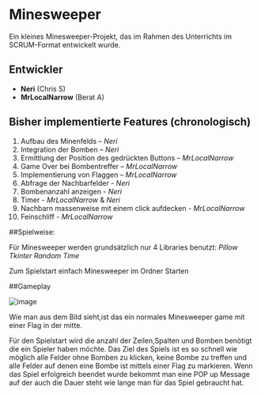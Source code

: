 # Minesweeper

Ein kleines Minesweeper-Projekt, das im Rahmen des Unterrichts im SCRUM-Format entwickelt wurde.

## Entwickler

- **Neri** (Chris S)
- **MrLocalNarrow** (Berat A)

## Bisher implementierte Features (chronologisch)

1. Aufbau des Minenfelds – *Neri*  
2. Integration der Bomben – *Neri*  
3. Ermittlung der Position des gedrückten Buttons – *MrLocalNarrow*  
4. Game Over bei Bombentreffer – *MrLocalNarrow*  
5. Implementierung von Flaggen – *MrLocalNarrow*
6. Abfrage der Nachbarfelder - *Neri*
7. Bombenanzahl anzeigen - *Neri*
8. Timer - *MrLocalNarrow* & *Neri*
9. Nachbarn massenweise mit einem click aufdecken - *MrLocalNarrow*
10. Feinschliff - *MrLocalNarrow*


##Spielweise:

Für Minesweeper werden grundsätzlich nur 4 Libraries benutzt:
*Pillow*
*Tkinter*
*Random*
*Time*

Zum Spielstart einfach Minesweeper im Ordner Starten

##Gameplay

![image](https://github.com/user-attachments/assets/4c329477-63df-40e9-8773-f646d2c2d8ca)


Wie man aus dem Bild sieht,ist das ein normales Minesweeper game mit einer Flag in der mitte.

Für den Spielstart wird die anzahl der Zeilen,Spalten und Bomben benötigt die ein Spieler haben möchte. 
Das Ziel des Spiels ist es so schnell wie möglich alle Felder ohne Bomben zu klicken, keine Bombe zu treffen und alle Felder auf denen eine Bombe ist mittels einer Flag zu markieren.
Wenn das Spiel erfolgreich beendet wurde bekommt man eine POP up Message auf der auch die Dauer steht wie lange man für das Spiel gebraucht hat. 


